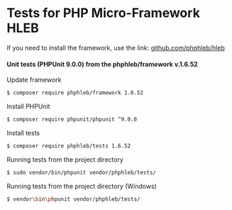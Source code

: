 Tests for PHP Micro-Framework HLEB
=====================

 If you need to install the framework, use the link: [github.com/phphleb/hleb](https://github.com/phphleb/hleb) 
 
 
 #### Unit tests (PHPUnit 9.0.0) from the phphleb/framework v.1.6.52

Update framework

```bash
$ composer require phphleb/framework 1.6.52
```

Install PHPUnit

```bash
$ composer require phpunit/phpunit ^9.0.0
```

Install tests

```bash
$ composer require phphleb/tests 1.6.52
```

Running tests from the project directory

```bash
$ sudo vendor/bin/phpunit vendor/phphleb/tests/
```

Running tests from the project directory (Windows)

```bash
$ vendor\bin\phpunit vendor/phphleb/tests/
```
